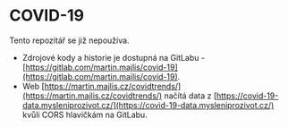 # COVID-19

Tento repozitář se již nepoužíva. 

* Zdrojové kody a historie je dostupná na GitLabu - [https://gitlab.com/martin.majlis/covid-19](https://gitlab.com/martin.majlis/covid-19). 
* Web [https://martin.majlis.cz/covidtrends/](https://martin.majlis.cz/covidtrends/) načítá data z [https://covid-19-data.mysleniprozivot.cz/](https://covid-19-data.mysleniprozivot.cz/) kvůli CORS hlavičkám na GitLabu.
